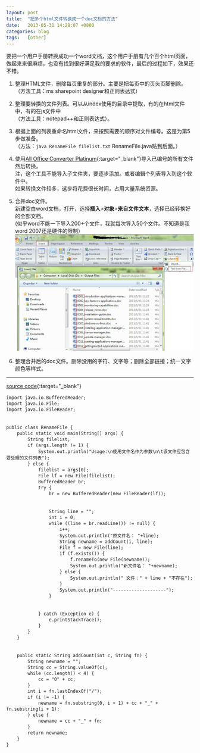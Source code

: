 ```yaml
---
layout: post
title:  "把多个html文件转换成一个doc文档的方法"
date:   2013-05-31 14:28:07 +0800
categories: blog
tags:   [other]
---
```

要把一个用户手册转换成功一个word文档，这个用户手册有几个百个html页面，做起来来很麻烦，也没有找到很好满足我的要求的软件，最后的过程如下，效果还不错。

1. 整理HTML文件，删除每页重复的部分。主要是把每页中的页头页脚删除。           
（方法工具：ms sharepoint designer和正则表达式）
2. 整理要转换的文件列表。可以从index使用的目录中提取，有的在html文件中，有的在js文件中              
（方法工具：notepad++和正则表达式）。
3. 根据上面的列表重命名html文件，来按照需要的顺序对文件编号。这是为第5步做准备。                    
（方法：`java RenameFile filelist.txt` RenameFile.java贴到后面。）
4.  使用[All Office Converter Platinum](http://www.greenxf.com/soft/28974.html){:target="_blank"}导入已编号的所有文件然后转换。                          
注，这个工具不能导入子文件夹，要逐步添加。或者编辑个列表导入到这个软件中。                   
如果转换文件较多，这步将花费很长时间，占用大量系统资源。 
5. 合并doc文件。             
新建空白word文档，打开，选择**插入**>**对象**>**来自文件文本**，选择已经转换好的全部文档。                  
(似乎word不能一下导入200+个文件，我就每次导入50个文件。不知道是我word 2007还是硬件的限制）
![word2html](/images/word2html.jpeg)

6. 整理合并后的doc文件。删除没用的字符、文字等；删除全部链接；统一文字颜色等样式。

---
[source code](https://github.com/snowyxx/MyTest/blob/master/RenameFile.java){:target="_blank"}

    import java.io.BufferedReader;
    import java.io.File;
    import java.io.FileReader;
    
    
    public class RenameFile {
        public static void main(String[] args) {
            String filelist;
            if (args.length != 1) {
                System.out.println("Usage:\n使用文件名作为参数\n\t该文件应包含要处理的文件列表");
            } else {
                filelist = args[0];
                File lf = new File(filelist);
                BufferedReader br;
                try {
                    br = new BufferedReader(new FileReader(lf));


                    String line = "";
                    int i = 0;
                    while ((line = br.readLine()) != null) {
                        i++;
                        System.out.println("原文件名： "+line);
                        String newname = addCount(i, line);
                        File f = new File(line);
                        if (f.exists()) {
                            f.renameTo(new File(newname));
                            System.out.println("新文件名： "+newname);
                        } else {
                            System.out.println(" 文件：" + line + "不存在");
                        }
                        System.out.println("--------------------");
                    }


                } catch (Exception e) {
                    e.printStackTrace();
                }
            }
        }


        public static String addCount(int c, String fn) {
            String newname = "";
            String cc = String.valueOf(c);
            while (cc.length() < 4) {
                cc = "0" + cc;
            }
            int i = fn.lastIndexOf("/");
            if (i != -1) {
                newname = fn.substring(0, i + 1) + cc + "_" + fn.substring(i + 1);
            } else {
                newname = cc + "_" + fn;
            }
            return newname;
        }
    }
